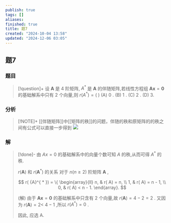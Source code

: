 ```yaml
---
publish: true
tags: []
aliases: 
finished: true
title: 题7
created: "2024-10-04 13:58"
updated: "2024-12-06 03:05"
---
```

## 题7
### 题目
> [!question]+
> 设 $\mathbf{A}$ 是 4 阶矩阵, ${A}^{ * }$ 是 $\mathbf{A}$ 的伴随矩阵,若线性方程组 $\mathbf{A}\mathbf{x} = \mathbf{0}$ 的基础解系中只有 2 个向量,则 $r( {A}^{ * }) = ( \;)$
> (A) 0 . 
> (B) 1 . 
> (C) 2 . 
> (D) 3.
### 分析
> [!NOTE]+
> [[伴随矩阵]]中[[矩阵的秩]]的问题，伴随的秩和原矩阵的的秩之间有公式可以直接一步得到
> ![](https://img.hwenyi.live/202412061106469.webp)
### 解
> [!done]-
> 由 ${Ax} = 0$ 的基础解系中的向量个数可知 $A$ 的秩,从而可得 ${A}^{ * }$ 的秩.
> 
> $r( \mathbf{A})$ 和 $r( {\mathbf{A}}^{ * })$ 的关系 对于 $n( {n \geq 2})$ 阶矩阵 $\mathbf{A}$ ,
> 
> $$
> r( {A}^{ * }) = \{ \begin{array}{ll} n, & r( A) = n, \\ 1, & r( A) = n - 1, \\ 0, & r( A) < n - 1. \end{array}.
> $$
> 
> (解) 由于 $\mathbf{A}\mathbf{x} = \mathbf{0}$ 的基础解系中只含有 2 个向量,故 $r( \mathbf{A}) = 4 - 2 = 2$ . 又因为 $r( \mathbf{A}) = 2 <$ $4 - 1$ ,所以 $r( {A}^{ * }) = 0$ .
> 
> 因此, 应选 A.